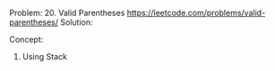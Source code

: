 Problem: 20. Valid Parentheses
https://leetcode.com/problems/valid-parentheses/
Solution:

Concept:
1. Using Stack